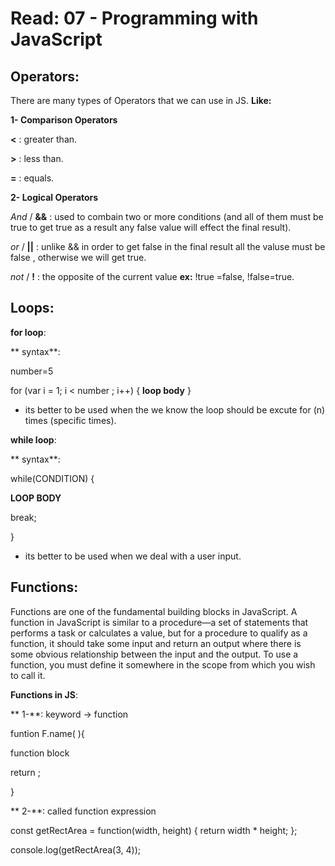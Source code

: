 # Read: 07 - Programming with JavaScript

## Operators:
There are many types of Operators that we can use in JS.
**Like:**

**1- Comparison Operators**

**<** : greater than.

**>** : less than.

**=** : equals.

**2- Logical Operators**

*And* / **&&** :  used to combain two or more conditions (and all  of them must be true to get true as a result any false value will effect the final result).

*or* / **||** :  unlike  &&  in order to get false in the final result all the valuse must be false , otherwise we will get true.

*not* / **!** : the opposite of the current value **ex:**
!true =false, !false=true.





## Loops:

**for loop**:

** syntax**:

number=5

 for (var i = 1; i < number ; i++) {
    **loop body**
 }

- its better to be used when the we know the loop should be excute for (n) times (specific times).





**while loop**:

** syntax**:

while(CONDITION)
{

**LOOP BODY**

  break;

}

 - its better to be used when we deal with a user input.




## Functions:
Functions are one of the fundamental building blocks in JavaScript. A function in JavaScript is similar to a procedure—a set of statements that performs a task or calculates a value, but for a procedure to qualify as a function, it should take some input and return an output where there is some obvious relationship between the input and the output. To use a function, you must define it somewhere in the scope from which you wish to call it.

**Functions in JS**:

** 1-**: keyword ->  function

funtion  F.name( ){

  function block 
  
  return ;

}


** 2-**:  called function expression

const getRectArea = function(width, height) {
  return width * height;
};

console.log(getRectArea(3, 4));


